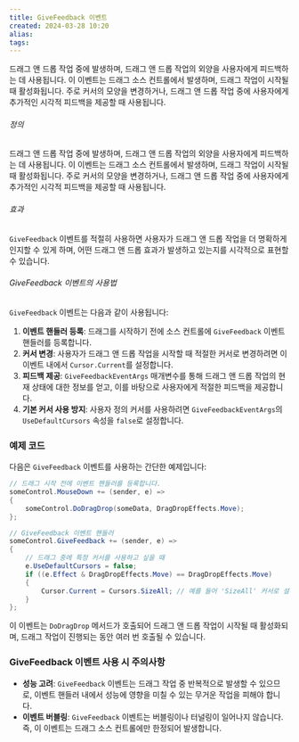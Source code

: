 ```yaml
---
title: GiveFeedback 이벤트
created: 2024-03-28 10:20
alias:
tags:
---
```

드래그 앤 드롭 작업 중에 발생하며, 
드래그 앤 드롭 작업의 외양을 사용자에게 피드백하는 데 사용됩니다. 
이 이벤트는 드래그 소스 컨트롤에서 발생하며, 드래그 작업이 시작될 때 활성화됩니다. 
주로 커서의 모양을 변경하거나, 
드래그 앤 드롭 작업 중에 사용자에게 추가적인 시각적 피드백을 제공할 때 사용됩니다.
###### 정의
드래그 앤 드롭 작업 중에 발생하며, 
드래그 앤 드롭 작업의 외양을 사용자에게 피드백하는 데 사용됩니다. 
이 이벤트는 드래그 소스 컨트롤에서 발생하며, 드래그 작업이 시작될 때 활성화됩니다. 
주로 커서의 모양을 변경하거나, 드래그 앤 드롭 작업 중에 사용자에게 추가적인 시각적 피드백을 제공할 때 사용됩니다.
###### 효과
`GiveFeedback` 이벤트를 적절히 사용하면 
사용자가 드래그 앤 드롭 작업을 더 명확하게 인지할 수 있게 하며, 
어떤 드래그 앤 드롭 효과가 발생하고 있는지를 시각적으로 표현할 수 있습니다.
###### GiveFeedback 이벤트의 사용법
`GiveFeedback` 이벤트는 다음과 같이 사용됩니다:

1. **이벤트 핸들러 등록**: 드래그를 시작하기 전에 소스 컨트롤에 `GiveFeedback` 이벤트 핸들러를 등록합니다.
2. **커서 변경**: 사용자가 드래그 앤 드롭 작업을 시작할 때 적절한 커서로 변경하려면 이 이벤트 내에서 `Cursor.Current`를 설정합니다.
3. **피드백 제공**: `GiveFeedbackEventArgs` 매개변수를 통해 드래그 앤 드롭 작업의 현재 상태에 대한 정보를 얻고, 이를 바탕으로 사용자에게 적절한 피드백을 제공합니다.
4. **기본 커서 사용 방지**: 사용자 정의 커서를 사용하려면 `GiveFeedbackEventArgs`의 `UseDefaultCursors` 속성을 `false`로 설정합니다.

### 예제 코드

다음은 `GiveFeedback` 이벤트를 사용하는 간단한 예제입니다:

```csharp
// 드래그 시작 전에 이벤트 핸들러를 등록합니다.
someControl.MouseDown += (sender, e) =>
{
    someControl.DoDragDrop(someData, DragDropEffects.Move);
};

// GiveFeedback 이벤트 핸들러
someControl.GiveFeedback += (sender, e) =>
{
    // 드래그 중에 특정 커서를 사용하고 싶을 때
    e.UseDefaultCursors = false;
    if ((e.Effect & DragDropEffects.Move) == DragDropEffects.Move)
    {
        Cursor.Current = Cursors.SizeAll; // 예를 들어 'SizeAll' 커서로 설정
    }
};
```

이 이벤트는 `DoDragDrop` 메서드가 호출되어 드래그 앤 드롭 작업이 시작될 때 활성화되며, 드래그 작업이 진행되는 동안 여러 번 호출될 수 있습니다.

### GiveFeedback 이벤트 사용 시 주의사항

- **성능 고려**: `GiveFeedback` 이벤트는 드래그 작업 중 반복적으로 발생할 수 있으므로, 이벤트 핸들러 내에서 성능에 영향을 미칠 수 있는 무거운 작업을 피해야 합니다.
- **이벤트 버블링**: `GiveFeedback` 이벤트는 버블링이나 터널링이 일어나지 않습니다. 즉, 이 이벤트는 드래그 소스 컨트롤에만 한정되어 발생합니다.
